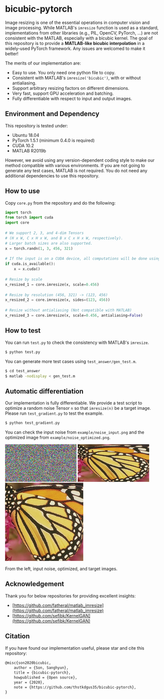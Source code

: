 # bicubic-pytorch

Image resizing is one of the essential operations in computer vision and image processing.
While MATLAB's `imresize` function is used as a standard, implementations from other libraries (e.g., PIL, OpenCV, PyTorch, ...) are not consistent with the MATLAB, especially with a bicubic kernel.
The goal of this repository is to provide a **MATLAB-like bicubic interpolation** in a widely-used PyTorch framework.
Any issues are welcomed to make it better!


The merits of our implementation are:
* Easy to use. You only need one python file to copy.
* Consistent with MATLAB's `imresize('bicubic')`, with or without antialiasing.
* Support arbitrary resizing factors on different dimensions.
* Very fast, support GPU acceleration and batching.
* Fully differentiable with respect to input and output images.


## Environment and Dependency

This repository is tested under:
* Ubuntu 18.04
* PyTorch 1.5.1 (minimum 0.4.0 is required)
* CUDA 10.2
* MATLAB R2019b

However, we avoid using any version-dependent coding style to make our method compatible with various environments.
If you are not going to generate any test cases, MATLAB is not required.
You do not need any additional dependencies to use this repository.


## How to use

Copy `core.py` from the repository and do the following:

```python
import torch
from torch import cuda
import core

# We support 2, 3, and 4-dim Tensors
# (H x W, C x H x W, and B x C x H x W, respectively).
# Larger batch sizes are also supported.
x = torch.randn(1, 3, 456, 321)

# If the input is on a CUDA device, all computations will be done using the GPU.
if cuda.is_available():
    x = x.cuda()

# Resize by scale
x_resized_1 = core.imresize(x, scale=0.456)

# Resize by resolution (456, 321) -> (123, 456)
x_resized_2 = core.imresize(x, sides=(123, 456))

# Resize without antialiasing (Not compatible with MATLAB)
x_resized_3 = core.imresize(x, scale=0.456, antialiasing=False)
```


## How to test

You can run `test.py` to check the consistency with MATLAB's `imresize`.

```bash
$ python test.py
```

You can generate more test cases using `test_answer/gen_test.m`.

```bash
$ cd test_answer
$ matlab -nodisplay < gen_test.m
```


## Automatic differentiation

Our implementation is fully differentiable.
We provide a test script to optimize a random noise Tensor `n` so that `imresize(n)` be a target image.
Please run `test_gradient.py` to test the example.

```bash
$ python test_gradient.py
```

You can check the input noise from `example/noise_input.png` and the optimized image from `example/noise_optimized.png`.

![noise](example/noise_input.png)
![optimized](example/noise_optimized.png)
![target](example/butterfly.png)

From the left, input noise, optimized, and target images.

## Acknowledgement

Thank you for below repositories for providing excellent insights:

* [https://github.com/fatheral/matlab_imresize](https://github.com/fatheral/matlab_imresize)
* [https://github.com/sefibk/KernelGAN](https://github.com/sefibk/KernelGAN)

## Citation

If you have found our implementation useful, please star and cite this repository:
```
@misc{son2020bicubic,
    author = {Son, Sanghyun},
    title = {bicubic-pytorch},
    howpublished = {Open source},
    year = {2020},
    note = {https://github.com/thstkdgus35/bicubic-pytorch},
}
```
